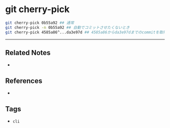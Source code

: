 # git cherry-pick
```sh
git cherry-pick 0b55a92 ## 通常
git cherry-pick -n 0b55a92 ## 自動でコミットさせたくないとき
git cherry-pick 4585a86^...da3e97d ## 4585a86からda3e97dまでのcommitを取得
```




---
## Related Notes
- 

## References
- 

## Tags
- `cli` 